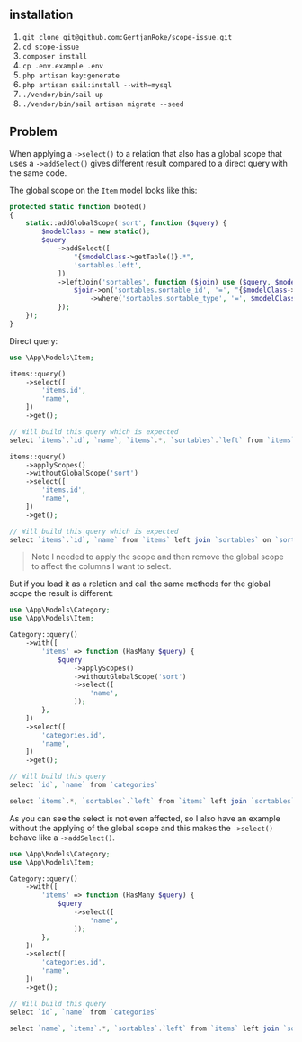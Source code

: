 ## installation

1. `git clone git@github.com:GertjanRoke/scope-issue.git`
2. `cd scope-issue`
3. `composer install`
4. `cp .env.example .env`
5. `php artisan key:generate`
5. `php artisan sail:install --with=mysql`
6. `./vendor/bin/sail up`
7. `./vendor/bin/sail artisan migrate --seed`


## Problem

When applying a `->select()` to a relation that also has a global scope that uses a `->addSelect()` gives different result compared to a direct query with the same code.

The global scope on the `Item` model looks like this:
```php
protected static function booted()
{
    static::addGlobalScope('sort', function ($query) {
        $modelClass = new static();
        $query
            ->addSelect([
                "{$modelClass->getTable()}.*",
                'sortables.left',
            ])
            ->leftJoin('sortables', function ($join) use ($query, $modelClass) {
                $join->on('sortables.sortable_id', '=', "{$modelClass->getTable()}.id")
                    ->where('sortables.sortable_type', '=', $modelClass->getMorphClass());
            });
    });
}
```

Direct query:
```php
use \App\Models\Item;

items::query()
    ->select([
        'items.id',
        'name',
    ])
    ->get();

// Will build this query which is expected
select `items`.`id`, `name`, `items`.*, `sortables`.`left` from `items` left join `sortables` on `sortables`.`sortable_id` = `items`.`id` and `sortables`.`sortable_type` = 'App\\Models\\Item'

items::query()
    ->applyScopes()
    ->withoutGlobalScope('sort')
    ->select([
        'items.id',
        'name',
    ])
    ->get();

// Will build this query which is expected
select `items`.`id`, `name` from `items` left join `sortables` on `sortables`.`sortable_id` = `items`.`id` and `sortables`.`sortable_type` = 'App\\Models\\Item'
```
> Note I needed to apply the scope and then remove the global scope to affect the columns I want to select.

But if you load it as a relation and call the same methods for the global scope the result is different:
```php
use \App\Models\Category;
use \App\Models\Item;

Category::query()
    ->with([
        'items' => function (HasMany $query) {
            $query
                ->applyScopes()
                ->withoutGlobalScope('sort')
                ->select([
                    'name',
                ]);
        },
    ])
    ->select([
        'categories.id',
        'name',
    ])
    ->get();

// Will build this query
select `id`, `name` from `categories`

select `items`.*, `sortables`.`left` from `items` left join `sortables` on `sortables`.`sortable_id` = `items`.`id` and `sortables`.`sortable_type` = 'App\\Models\\Item' where `items`.`category_id` in (1, 2, 3, 4)
```

As you can see the select is not even affected, so I also have an example without the applying of the global scope and this makes the `->select()` behave like a `->addSelect()`.
```php
use \App\Models\Category;
use \App\Models\Item;

Category::query()
    ->with([
        'items' => function (HasMany $query) {
            $query
                ->select([
                    'name',
                ]);
        },
    ])
    ->select([
        'categories.id',
        'name',
    ])
    ->get();

// Will build this query
select `id`, `name` from `categories`

select `name`, `items`.*, `sortables`.`left` from `items` left join `sortables` on `sortables`.`sortable_id` = `items`.`id` and `sortables`.`sortable_type` = 'App\\Models\\Item' where `items`.`category_id` in (1, 2, 3, 4)
```

